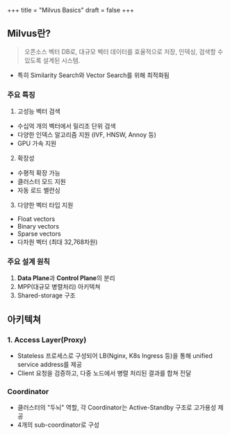 +++
title = "Milvus Basics"
draft = false
+++
## Milvus란?
> 오픈소스 벡터 DB로, 대규모 벡터 데이터를 효율적으로 저장, 인덱싱, 검색할 수 있도록 설계된 시스템.
- 특히 Similarity Search와 Vector Search를 위해 최적화됨

### 주요 특징
1. 고성능 벡터 검색
- 수십억 개의 벡터에서 밀리초 단위 검색
- 다양한 인덱스 알고리즘 지원 (IVF, HNSW, Annoy 등)
- GPU 가속 지원
2. 확장성
- 수평적 확장 가능
- 클러스터 모드 지원
- 자동 로드 밸런싱
3. 다양한 벡터 타입 지원
- Float vectors
- Binary vectors
- Sparse vectors
- 다차원 벡터 (최대 32,768차원)

### 주요 설계 원칙
1. **Data Plane**과 **Control Plane**의 분리
2. MPP(대규모 병렬처리) 아키텍쳐
3. Shared-storage 구조

## 아키텍쳐
### 1. Access Layer(Proxy)
- Stateless 프로세스로 구성되어 LB(Nginx, K8s Ingress 등)을 통해 unified service address를 제공
- Client 요청을 검증하고, 다중 노드에서 병렬 처리된 결과를 합쳐 전달

### Coordinator
- 클러스터의 "두뇌" 역할, 각 Coordinator는 Active-Standby 구조로 고가용성 제공
- 4개의 sub-coordinator로 구성
